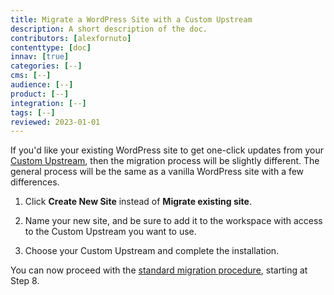```yaml
---
title: Migrate a WordPress Site with a Custom Upstream
description: A short description of the doc.
contributors: [alexfornuto]
contenttype: [doc]
innav: [true]
categories: [--]
cms: [--]
audience: [--]
product: [--]
integration: [--]
tags: [--]
reviewed: 2023-01-01
---
```


If you'd like your existing WordPress site to get one-click updates from your [Custom Upstream](/guides/custom-upstream), then the migration process will be slightly different. The general process will be the same as a vanilla WordPress site with a few differences.

1. Click **Create New Site** instead of **Migrate existing site**.

1. Name your new site, and be sure to add it to the workspace with access to the Custom Upstream you want to use.

1. Choose your Custom Upstream and complete the installation.

You can now proceed with the [standard migration procedure](migrate), starting at Step 8.
